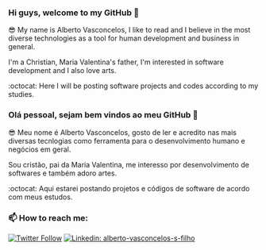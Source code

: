 ### Hi guys, welcome to my GitHub 👋

:sunglasses: My name is Alberto Vasconcelos, I like to read and I believe in the most diverse technologies as a tool for human development and business in general.

I'm a Christian, Maria Valentina's father, I'm interested in software development and I also love arts.

:octocat: Here I will be posting software projects and codes according to my studies.

### Olá pessoal, sejam bem vindos ao meu GitHub 👋

:sunglasses: Meu nome é Alberto Vasconcelos, gosto de ler e acredito nas mais diversas tecnlogias como ferramenta para o desenvolvimento humano e negócios em geral.

Sou cristão, pai da Maria Valentina, me interesso por desenvolvimento de softwares e também adoro artes.

:octocat: Aqui estarei postando projetos e códigos de software de acordo com meus estudos.



### 📫 How to reach me:

[![Twitter Follow](https://img.shields.io/twitter/follow/AlbertoTocant?style=social)](https://twitter.com/AlbertoTocant)
[![Linkedin: alberto-vasconcelos-s-filho](https://img.shields.io/badge/-Linkedin-blue?style=flat-square&logo=Linkedin&logoColor=white&link=https://www.linkedin.com/in/alberto-vasconcelos-s-filho/)](https://www.linkedin.com/in/alberto-vasconcelos-s-filho/)

<!--
**albertotoc/albertotoc** is a ✨ _special_ ✨ repository because its `README.md` (this file) appears on your GitHub profile.

Here are some ideas to get you started:

- 🔭 I’m currently working on ...
- 🌱 I’m currently learning ...
- 👯 I’m looking to collaborate on ...
- 🤔 I’m looking for help with ...
- 💬 Ask me about ...
- 📫 How to reach me: ...
- 😄 Pronouns: ...
- ⚡ Fun fact: ...
-->
